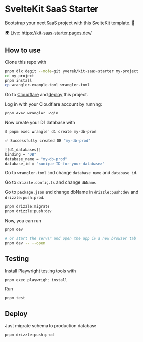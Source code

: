 # SvelteKit SaaS Starter

Bootstrap your next SaaS project with this SvelteKit template. 🚀

🌍 Live: https://kit-saas-starter.pages.dev/

## How to use

Clone this repo with

```bash
pnpm dlx degit --mode=git yverek/kit-saas-starter my-project
cd my-project
pnpm install
cp wrangler.example.toml wrangler.toml
```

Go to [Cloudflare](cloudflare.com) and [deploy](https://developers.cloudflare.com/pages/framework-guides/deploy-a-svelte-site/) this project.

Log in with your Cloudflare account by running:

```bash
pnpm exec wrangler login
```

Now create your D1 database with

```bash
$ pnpm exec wrangler d1 create my-db-prod

✅ Successfully created DB "my-db-prod"

[[d1_databases]]
binding = "DB"
database_name = "my-db-prod"
database_id = "<unique-ID-for-your-database>"
```

Go to `wrangler.toml` and change `database_name` and `database_id`.

Go to `drizzle.config.ts` and change `dbName`.

Go to `package.json` and change dbName in `drizzle:push:dev` and `drizzle:push:prod`.

```bash
pnpm drizzle:migrate
pnpm drizzle:push:dev
```

Now, you can run

```bash
pnpm dev

# or start the server and open the app in a new browser tab
pnpm dev -- --open
```

## Testing

Install Playwright testing tools with

```bash
pnpm exec playwright install
```

Run

```bash
pnpm test
```

## Deploy

Just migrate schema to production database

```bash
pnpm drizzle:push:prod
```
